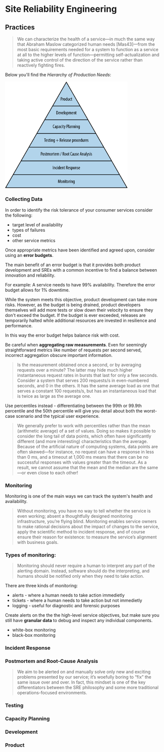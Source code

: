 # Site Reliability Engineering

## Practices 

> We can characterize the health of a service—in much the same way that Abraham Maslow categorized human needs [Mas43]—from the most basic requirements needed for a system to function as a service at all to the higher levels of function—permitting self-actualization and taking active control of the direction of the service rather than reactively fighting fires.

Below you'll find the *Hierarchy of Production Needs*:

<img src="srle_01.png" alt="Basic requirements of a system based on Maslow's pyramid of needs" width="400"/>

### Collecting Data

In order to identify the risk tolerance of your consumer services consider the following:

* target level of availability
* types of failures
* cost
* other service metrics

Once appropriate metrics have been identified and agreed upon, consider using an **error budgets**. 

The main benefit of an error budget is that it provides both product development and SREs with a common incentive to find a balance between innovation and reliability.

For example:
A service needs to have 99% availability. Therefore the error budget allows for 1% downtime.

While the system meets this objective, product development can take more risks. However, as the budget is being drained, product developers themselves will add more tests or slow down their velocity to ensure they don't exceed the budget. If the budget is ever exceeded, releases are temporarily halted while additional resources are invested in resilience and performance. 

In this way the error budget helps balance risk with cost.

Be careful when **aggregating raw measurements**. Even for seemingly straightforward metrics like number of requests per second served, incorrect aggregation obscure important information.

> Is the measurement obtained once a second, or by averaging requests over a minute? The latter may hide much higher instantaneous request rates in bursts that last for only a few seconds. Consider a system that serves 200 requests/s in even-numbered seconds, and 0 in the others. It has the same average load as one that serves a constant 100 requests/s, but has an instantaneous load that is twice as large as the average one.

Use percentiles instead - differentiating between the 99th or 99.9th percentile and the 50th percentile will give you detail about both the worst-case scenario and the typical user experience. 

> We generally prefer to work with percentiles rather than the mean (arithmetic average) of a set of values.  Doing so makes it possible to consider the long tail of data points, which often have significantly different (and more interesting) characteristics than the average.  Because of the artificial nature of computing systems, data points are often skewed—for instance, no request can have a response in less than 0 ms, and a timeout at 1,000 ms means that there can be no successful responses with values greater than the timeout. As a result, we cannot assume that the mean and the median are the same—or even close to each other!

### Monitoring

Monitoring is one of the main ways we can track the system's health and availability. 

> Without monitoring, you have no way to tell whether the service is even working; absent a thoughtfully designed monitoring infrastructure, you’re flying blind. Monitoring enables service owners to make rational decisions about the impact of changes to the service, apply the scientific method to incident response, and of course ensure their reason for existence: to measure the service’s alignment with business goals.

### Types of monitoring:

> Monitoring should never require a human to interpret any part of the alerting domain. Instead, software should do the interpreting, and humans should be notified only when they need to take action.

There are three kinds of monitoring:
* alerts - where a human needs to take action immedietly 
* tickets - where a human needs to take action but not immedietly
* logging - useful for diagnostic and forensic purposes

Create alerts on the the the high-level service objectives, but make sure you still have **granular data** to debug and inspect any individual components. 

* white-box monitoring
* black-box monitoring


### Incident Response

### Postmortem and Root-Cause Analysis

> We aim to be alerted on and manually solve only new and exciting problems presented by our service; it’s woefully boring to “fix” the same issue over and over. In fact, this mindset is one of the key differentiators between the SRE philosophy and some more traditional operations-focused environments. 

### Testing

### Capacity Planning

### Development

### Product
